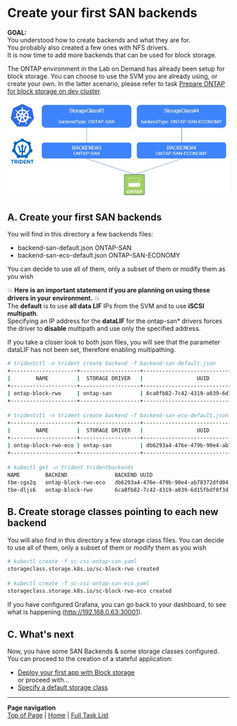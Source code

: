# Create your first SAN backends

**GOAL:**  
You understood how to create backends and what they are for.  
You probably also created a few ones with NFS drivers.  
It is now time to add more backends that can be used for block storage.  

The ONTAP environment in the Lab on Demand has already been setup for block storage. You can choose to use the SVM you are already using, or create your own. In the latter scenario, please refer to  task [Prepare ONTAP for block storage on dev cluster](../../tasks/ontap_block).  

![Configure Block](../../../images/config_block.jpg "Configure Block")

## A. Create your first SAN backends

You will find in this directory a few backends files:

- backend-san-default.json        ONTAP-SAN
- backend-san-eco-default.json    ONTAP-SAN-ECONOMY  

You can decide to use all of them, only a subset of them or modify them as you wish

:boom: **Here is an important statement if you are planning on using these drivers in your environment.** :boom:  
The **default** is to use **all data LIF** IPs from the SVM and to use **iSCSI multipath**.  
Specifying an IP address for the **dataLIF** for the ontap-san* drivers forces the driver to **disable** multipath and use only the specified address.  

If you take a closer look to both json files, you will see that the parameter dataLIF has not been set, therefore enabling multipathing.  

```bash
# tridentctl -n trident create backend -f backend-san-default.json
+---------------------+-------------------+--------------------------------------+--------+---------+
|        NAME         |  STORAGE DRIVER   |                 UUID                 | STATE  | VOLUMES |
+---------------------+-------------------+--------------------------------------+--------+---------+
| ontap-block-rwo     | ontap-san         | 6ca0fb82-7c42-4319-a039-6d15fbdf0f3d | online |       0 |
+---------------------+-------------------+--------------------------------------+--------+---------+

# tridentctl -n trident create backend -f backend-san-eco-default.json
+---------------------+-------------------+--------------------------------------+--------+---------+
|        NAME         |  STORAGE DRIVER   |                 UUID                 | STATE  | VOLUMES |
+---------------------+-------------------+--------------------------------------+--------+---------+
| ontap-block-rwo-eco | ontap-san         | db6293a4-476e-479b-90e4-ab78372dfd04 | online |       0 |
+---------------------+-------------------+--------------------------------------+--------+---------+

# kubectl get -n trident tridentbackends
NAME        BACKEND               BACKEND UUID
tbe-cgx2q   ontap-block-rwo-eco   db6293a4-476e-479b-90e4-ab78372dfd04
tbe-dljs6   ontap-block-rwo       6ca0fb82-7c42-4319-a039-6d15fbdf0f3d
```

## B. Create storage classes pointing to each new backend

You will also find in this directory a few storage class files.
You can decide to use all of them, only a subset of them or modify them as you wish

```bash
# kubectl create -f sc-csi-ontap-san.yaml
storageclass.storage.k8s.io/sc-block-rwo created

# kubectl create -f sc-csi-ontap-san-eco.yaml
storageclass.storage.k8s.io/sc-block-rwo-eco created
```

If you have configured Grafana, you can go back to your dashboard, to see what is happening (<http://192.168.0.63:30001>).

## C. What's next

Now, you have some SAN Backends & some storage classes configured. You can proceed to the creation of a stateful application:  

- [Deploy your first app with Block storage](../block_app)   
or proceed with...
- [Specify a default storage class](../default_sc) 

---
**Page navigation**  
[Top of Page](#top) | [Home](/README.md) | [Full Task List](/README.md#dev-k8s-cluster-tasks)
